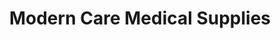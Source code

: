 ---
title: "Modern Care Medical Supplies"
url: /bridgeport/modern-care-medical-supplies/
shop: medical supply
---